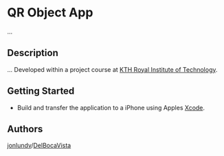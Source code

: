 # QR Object App

...

## Description

... Developed within a project course at [KTH Royal Institute of Technology](https://www.kth.se/en).

## Getting Started

* Build and transfer the application to a iPhone using Apples [Xcode](https://developer.apple.com/xcode/).

## Authors

[jonlundv](jonlundv@kth.se)/[DelBocaVista](https://github.com/DelBocaVista/)
